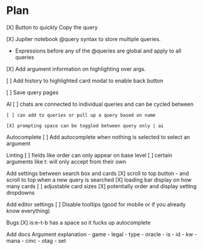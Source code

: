 # Plan

[X] Button to quickly Copy the query

[X] Jupiter notebook @query syntax to store multiple queries.
 - Expressions before any of the @queries are global and apply to all queries

[X] Add argument information on highlighting over args.

[ ] Add history to highlighted card modal to enable back button

[ ] Save query pages

AI
    [ ] chats are connected to individual queries and can be cycled between

    [ ] can add to queries or pull up a query based on name

    [X] prompting space can be toggled between query only | ai

Autocomplete
    [ ] Add autocomplete when nothing is selected to select an argument

Linting
    [ ] fields like order can only appear on base level
    [ ] certain arguments like t: will only accept from their own

Add settings between search box and cards
    [X] scroll to top button - and scroll to top when a new query is searched
    [X] loading bar display on how many cards
    [ ] adjustable card sizes
    [X] potentially order and display setting dropdowns

Add editor settings
    [ ] Disable tooltips (good for mobile or if you already know everything)

Bugs
    [X] is:e-t-b has a space so it fucks up autocomplete

Add docs
  Argument explanation
    - game
    - legal
    - type
    - oracle
    - is
    - id
    - kw
    - mana
    - cmc
    - otag
    - set